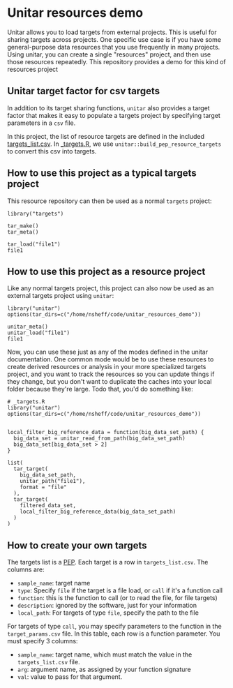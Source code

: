 # Unitar resources demo

Unitar allows you to load targets from external projects. This is useful for sharing targets across projects. One specific use case is if you have some general-purpose data resources that you use frequently in many projects. Using unitar, you can create a single "resources" project, and then use those resources repeatedly. This repository provides a demo for this kind of resources project

## Unitar target factor for csv targets

In addition to its target sharing functions, `unitar` also provides a target factor that makes it easy to populate a targets project by specifying target parameters in a `csv` file.

In this project, the list of resource targets are defined in the included [targets_list.csv](targets_list.csv). In [_targets.R](_targets.R), we use `unitar::build_pep_resource_targets` to convert this csv into targets.

## How to use this project as a typical targets project

This resource repository can then be used as a normal `targets` project:

```{r}
library("targets")

tar_make()
tar_meta()

tar_load("file1")
file1
```

## How to use this project as a resource project

Like any normal targets project, this project can also now be used as an external targets project using `unitar`:

```{r}
library("unitar")
options(tar_dirs=c("/home/nsheff/code/unitar_resources_demo"))

unitar_meta()
unitar_load("file1")
file1

```

Now, you can use these just as any of the modes defined in the unitar documentation. One common mode would be to use these resources to create derived resources or analysis in your more specialized targets project, and you want to track the resources so you can update things if they change, but you don't want to duplicate the caches into your local folder because they're large. Todo that, you'd do something like:

```{r}
# _targets.R
library("unitar")
options(tar_dirs=c("/home/nsheff/code/unitar_resources_demo"))


local_filter_big_reference_data = function(big_data_set_path) {
  big_data_set = unitar_read_from_path(big_data_set_path)
  big_data_set[big_data_set > 2]
}

list(
  tar_target(
    big_data_set_path,
    unitar_path("file1"),
    format = "file"
  ),
  tar_target(
    filtered_data_set,
    local_filter_big_reference_data(big_data_set_path)
  )
)
```


## How to create your own targets

The targets list is a [PEP](http://pep.databio.org). Each target is a row in `targets_list.csv`. The columns are:

- `sample_name`: target name
- `type`: Specify `file` if the target is a file load, or `call` if it's a function call
- `function`: this is the function to call (or to read the file, for file targets)
- `description`: ignored by the software, just for your information
- `local_path`: For targets of type `file`, specify the path to the file

For targets of type `call`, you may specify parameters to the function in the `target_params.csv` file. In this table, each row is a function parameter. You must specify 3 columns:

- `sample_name`: target name, which must match the value in the `targets_list.csv` file.
- `arg`: argument name, as assigned by your function signature
- `val`: value to pass for that argument.
